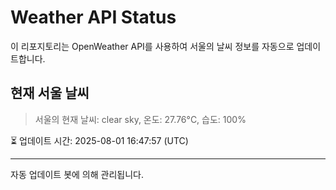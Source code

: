 
# Weather API Status

이 리포지토리는 OpenWeather API를 사용하여 서울의 날씨 정보를 자동으로 업데이트합니다.

## 현재 서울 날씨
> 서울의 현재 날씨: clear sky, 온도: 27.76°C, 습도: 100%

⏳ 업데이트 시간: 2025-08-01 16:47:57 (UTC)

---
자동 업데이트 봇에 의해 관리됩니다.
